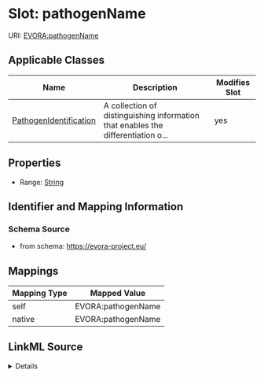 

# Slot: pathogenName



URI: [EVORA:pathogenName](https://evora-project.eu/pathogenName)



<!-- no inheritance hierarchy -->





## Applicable Classes

| Name | Description | Modifies Slot |
| --- | --- | --- |
| [PathogenIdentification](PathogenIdentification.md) | A collection of distinguishing information that enables the differentiation o... |  yes  |







## Properties

* Range: [String](String.md)





## Identifier and Mapping Information







### Schema Source


* from schema: https://evora-project.eu/




## Mappings

| Mapping Type | Mapped Value |
| ---  | ---  |
| self | EVORA:pathogenName |
| native | EVORA:pathogenName |




## LinkML Source

<details>
```yaml
name: pathogenName
from_schema: https://evora-project.eu/
rank: 1000
alias: pathogenName
domain_of:
- PathogenIdentification
range: string

```
</details>